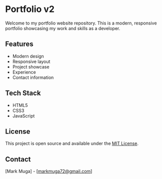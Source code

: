 # Portfolio v2

Welcome to my portfolio website repository. This is a modern, responsive portfolio showcasing my work and skills as a developer.

## Features

- Modern design
- Responsive layout
- Project showcase
- Experience
- Contact information

## Tech Stack

- HTML5
- CSS3
- JavaScript


## License

This project is open source and available under the [MIT License](LICENSE).

## Contact

[Mark Muga] - [markmuga72@gmail.com]
